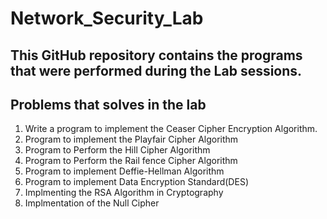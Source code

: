 # Network_Security_Lab
## This GitHub repository contains the programs that were performed during the Lab sessions.

## Problems that solves in the lab
   1. Write a program to implement the Ceaser Cipher Encryption Algorithm.
   2. Program to implement the Playfair Cipher Algorithm
   3. Program to Perform the Hill Cipher Algorithm
   4. Program to Perform the Rail fence Cipher Algorithm
   5. Program to implement Deffie-Hellman Algorithm
   6. Program to implement Data Encryption Standard(DES) 
   7. Implmenting the RSA Algorithm in Cryptography
   8. Implmentation of the Null Cipher 
   
